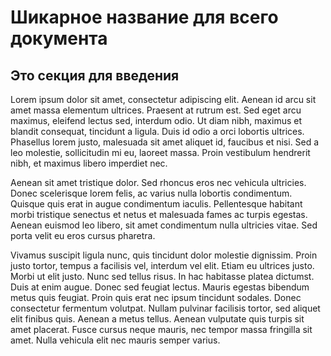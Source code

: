 # Шикарное название для всего документа #

## Это секция для введения ##

Lorem ipsum dolor sit amet, consectetur adipiscing elit. Aenean id arcu sit amet massa elementum ultrices. Praesent at rutrum est. Sed eget arcu maximus, eleifend lectus sed, interdum odio. Ut diam nibh, maximus et blandit consequat, tincidunt a ligula. Duis id odio a orci lobortis ultrices. Phasellus lorem justo, malesuada sit amet aliquet id, faucibus et nisi. Sed a leo molestie, sollicitudin mi eu, laoreet massa. Proin vestibulum hendrerit nibh, et maximus libero imperdiet nec.

Aenean sit amet tristique dolor. Sed rhoncus eros nec vehicula ultricies. Donec scelerisque lorem felis, ac varius nulla lobortis condimentum. Quisque quis erat in augue condimentum iaculis. Pellentesque habitant morbi tristique senectus et netus et malesuada fames ac turpis egestas. Aenean euismod leo libero, sit amet condimentum nulla ultricies vitae. Sed porta velit eu eros cursus pharetra.

Vivamus suscipit ligula nunc, quis tincidunt dolor molestie dignissim. Proin justo tortor, tempus a facilisis vel, interdum vel elit. Etiam eu ultrices justo. Morbi ut elit justo. Nunc sed tellus risus. In hac habitasse platea dictumst. Duis at enim augue. Donec sed feugiat lectus. Mauris egestas bibendum metus quis feugiat. Proin quis erat nec ipsum tincidunt sodales. Donec consectetur fermentum volutpat. Nullam pulvinar facilisis tortor, sed aliquet elit finibus quis. Aenean a metus tellus. Aenean vulputate quis turpis sit amet placerat. Fusce cursus neque mauris, nec tempor massa fringilla sit amet. Nulla vehicula elit nec mauris semper varius.
